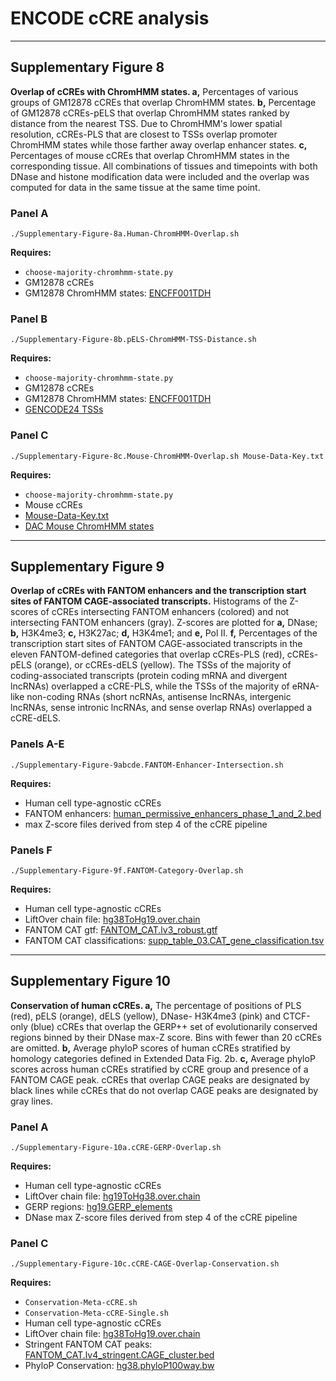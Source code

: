 # ENCODE cCRE analysis

---

## Supplementary Figure 8

**Overlap of cCREs with ChromHMM states. a,** Percentages of various groups of GM12878 cCREs that overlap ChromHMM states. **b,** Percentage of GM12878 cCREs-pELS that overlap ChromHMM states ranked by distance from the nearest TSS. Due to ChromHMM's lower spatial resolution, cCREs-PLS that are closest to TSSs overlap promoter ChromHMM states while those farther away overlap enhancer states. **c,** Percentages of mouse cCREs that overlap ChromHMM states in the corresponding tissue. All combinations of tissues and timepoints with both DNase and histone modification data were included and the overlap was computed for data in the same tissue at the same time point.

### Panel A

```
./Supplementary-Figure-8a.Human-ChromHMM-Overlap.sh
```

**Requires:**
* `choose-majority-chromhmm-state.py`
* GM12878 cCREs
* GM12878 ChromHMM states: [ENCFF001TDH](https://www.encodeproject.org/files/ENCFF001TDH/)


### Panel B

```
./Supplementary-Figure-8b.pELS-ChromHMM-TSS-Distance.sh
```

**Requires:**
* `choose-majority-chromhmm-state.py`
* GM12878 cCREs
* GM12878 ChromHMM states: [ENCFF001TDH](https://www.encodeproject.org/files/ENCFF001TDH/)
* [GENCODE24 TSSs](https://github.com/weng-lab/ENCODE-cCREs/blob/master/Version-2/cCRE-Pipeline/Input-Data/hg38/GENCODE24/TSS.Basic.bed.gz)


### Panel C

```
./Supplementary-Figure-8c.Mouse-ChromHMM-Overlap.sh Mouse-Data-Key.txt
```

**Requires:**
* `choose-majority-chromhmm-state.py`
* Mouse cCREs
* [Mouse-Data-Key.txt](https://github.com/weng-lab/ENCODE-cCREs/blob/master/Version-2/cCRE-Analysis/Input-Data/mm10/DAC-Mouse-ChromHMM/Mouse-Data-Key.txt)
* [DAC Mouse ChromHMM states](https://github.com/weng-lab/ENCODE-cCREs/tree/master/Version-2/cCRE-Analysis/Input-Data/mm10/DAC-Mouse-ChromHMM)

---

## Supplementary Figure 9 

**Overlap of cCREs with FANTOM enhancers and the transcription start sites of FANTOM CAGE-associated transcripts.** Histograms of the Z-scores of cCREs intersecting FANTOM enhancers (colored) and not intersecting FANTOM enhancers (gray). Z-scores are plotted for **a,** DNase; **b,** H3K4me3; **c,** H3K27ac; **d,** H3K4me1; and **e,** Pol II. **f,** Percentages of the transcription start sites of FANTOM CAGE-associated transcripts in the eleven FANTOM-defined categories that overlap cCREs-PLS (red), cCREs-pELS (orange), or cCREs-dELS (yellow). The TSSs of the majority of coding-associated transcripts (protein coding mRNA and divergent lncRNAs) overlapped a cCRE-PLS, while the TSSs of the majority of eRNA-like non-coding RNAs (short ncRNAs, antisense lncRNAs, intergenic lncRNAs, sense intronic lncRNAs, and sense overlap RNAs) overlapped a cCRE-dELS.

### Panels A-E

```
./Supplementary-Figure-9abcde.FANTOM-Enhancer-Intersection.sh
```

**Requires:**
* Human cell type-agnostic cCREs
* FANTOM enhancers: [human_permissive_enhancers_phase_1_and_2.bed](https://fantom.gsc.riken.jp/5/datafiles/latest/extra/Enhancers/human_permissive_enhancers_phase_1_and_2.bed.gz)
* max Z-score files derived from step 4 of the cCRE pipeline


### Panels F

```
./Supplementary-Figure-9f.FANTOM-Category-Overlap.sh
```

**Requires:**
* Human cell type-agnostic cCREs
* LiftOver chain file: [hg38ToHg19.over.chain](http://hgdownload.cse.ucsc.edu/goldenpath/hg38/liftOver/hg38ToHg19.over.chain.gz)
* FANTOM CAT gtf: [FANTOM_CAT.lv3_robust.gtf](https://fantom.gsc.riken.jp/5/suppl/Hon_et_al_2016/data/assembly/lv3_robust/FANTOM_CAT.lv3_robust.gtf.gz)
* FANTOM CAT classifications: [supp_table_03.CAT_gene_classification.tsv](https://fantom.gsc.riken.jp/5/suppl/Hon_et_al_2016/data/supp_table/supp_table_03.CAT_gene_classification.tsv)


---

## Supplementary Figure 10

**Conservation of human cCREs. a,** The percentage of positions of PLS (red), pELS (orange), dELS (yellow), DNase- H3K4me3 (pink) and CTCF-only (blue) cCREs that overlap the GERP++ set of evolutionarily conserved regions binned by their DNase max-Z score. Bins with fewer than 20 cCREs are omitted. **b,** Average phyloP scores of human cCREs stratified by homology categories defined in Extended Data Fig. 2b. **c,** Average phyloP scores across human cCREs stratified by cCRE group and presence of a FANTOM CAGE peak. cCREs that overlap CAGE peaks are designated by black lines while cCREs that do not overlap CAGE peaks are designated by gray lines.

### Panel A

```
./Supplementary-Figure-10a.cCRE-GERP-Overlap.sh
```

**Requires:**
* Human cell type-agnostic cCREs
* LiftOver chain file: [hg19ToHg38.over.chain](http://hgdownload.cse.ucsc.edu/goldenpath/hg19/liftOver/hg19ToHg38.over.chain.gz)
* GERP regions: [hg19.GERP_elements](http://mendel.stanford.edu/SidowLab/downloads/gerp/hg19.GERP_elements.tar.gz)
* DNase max Z-score files derived from step 4 of the cCRE pipeline

### Panel C

```
./Supplementary-Figure-10c.cCRE-CAGE-Overlap-Conservation.sh
```

**Requires:**
* `Conservation-Meta-cCRE.sh`
* `Conservation-Meta-cCRE-Single.sh`
* Human cell type-agnostic cCREs
* LiftOver chain file: [hg38ToHg19.over.chain](http://hgdownload.cse.ucsc.edu/goldenpath/hg38/liftOver/hg38ToHg19.over.chain.gz)
* Stringent FANTOM CAT peaks: [FANTOM_CAT.lv4_stringent.CAGE_cluster.bed](https://fantom.gsc.riken.jp/5/suppl/Hon_et_al_2016/data/assembly/lv4_stringent/FANTOM_CAT.lv4_stringent.CAGE_cluster.bed.gz)
* PhyloP Conservation: [hg38.phyloP100way.bw](http://hgdownload.cse.ucsc.edu/goldenpath/hg38/phyloP100way/hg38.phyloP100way.bw)
